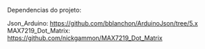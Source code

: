 Dependencias do projeto: 

Json_Arduino: https://github.com/bblanchon/ArduinoJson/tree/5.x
MAX7219_Dot_Matrix: https://github.com/nickgammon/MAX7219_Dot_Matrix